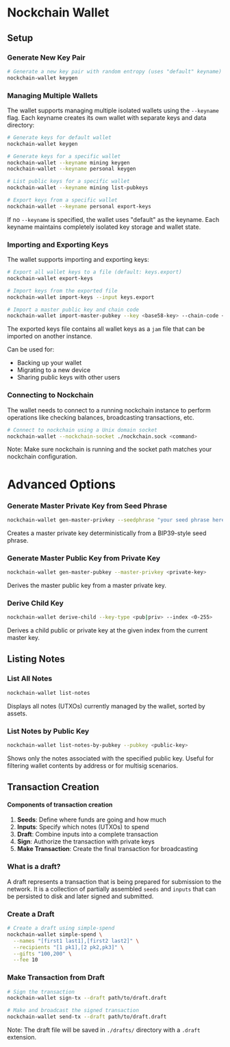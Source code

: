 # Nockchain Wallet

## Setup

### Generate New Key Pair

```bash
# Generate a new key pair with random entropy (uses "default" keyname)
nockchain-wallet keygen
```

### Managing Multiple Wallets

The wallet supports managing multiple isolated wallets using the `--keyname` flag. Each keyname creates its own wallet with separate keys and data directory:

```bash
# Generate keys for default wallet
nockchain-wallet keygen

# Generate keys for a specific wallet
nockchain-wallet --keyname mining keygen
nockchain-wallet --keyname personal keygen

# List public keys for a specific wallet
nockchain-wallet --keyname mining list-pubkeys

# Export keys from a specific wallet
nockchain-wallet --keyname personal export-keys
```

If no `--keyname` is specified, the wallet uses "default" as the keyname. Each keyname maintains completely isolated key storage and wallet state.

### Importing and Exporting Keys

The wallet supports importing and exporting keys:

```bash
# Export all wallet keys to a file (default: keys.export)
nockchain-wallet export-keys

# Import keys from the exported file
nockchain-wallet import-keys --input keys.export

# Import a master public key and chain code
nockchain-wallet import-master-pubkey --key <base58-key> --chain-code <base58-chain-code>
```

The exported keys file contains all wallet keys as a `jam` file that can be imported on another instance.

Can be used for:
- Backing up your wallet
- Migrating to a new device
- Sharing public keys with other users

### Connecting to Nockchain

The wallet needs to connect to a running nockchain instance to perform operations like checking balances, broadcasting transactions, etc.

```bash
# Connect to nockchain using a Unix domain socket
nockchain-wallet --nockchain-socket ./nockchain.sock <command>
```

Note: Make sure nockchain is running and the socket path matches your nockchain configuration.



# Advanced Options


### Generate Master Private Key from Seed Phrase

```bash
nockchain-wallet gen-master-privkey --seedphrase "your seed phrase here"
```

Creates a master private key deterministically from a BIP39-style seed phrase.

### Generate Master Public Key from Private Key

```bash
nockchain-wallet gen-master-pubkey --master-privkey <private-key>
```

Derives the master public key from a master private key.

### Derive Child Key

```bash
nockchain-wallet derive-child --key-type <pub|priv> --index <0-255>
```

Derives a child public or private key at the given index from the current master key.




## Listing Notes

### List All Notes

```bash
nockchain-wallet list-notes
```

Displays all notes (UTXOs) currently managed by the wallet, sorted by assets.

### List Notes by Public Key

```bash
nockchain-wallet list-notes-by-pubkey --pubkey <public-key>
```

Shows only the notes associated with the specified public key. Useful for filtering wallet contents by address or for multisig scenarios.


## Transaction Creation

#### Components of transaction creation

1. **Seeds**: Define where funds are going and how much
2. **Inputs**: Specify which notes (UTXOs) to spend
3. **Draft**: Combine inputs into a complete transaction
4. **Sign**: Authorize the transaction with private keys
5. **Make Transaction**: Create the final transaction for broadcasting

### What is a draft?

A draft represents a transaction that is being prepared for submission to the network. It is a collection of partially assembled `seeds` and `inputs` that can be persisted to disk and later signed and submitted.

### Create a Draft

```bash
# Create a draft using simple-spend
nockchain-wallet simple-spend \
  --names "[first1 last1],[first2 last2]" \
  --recipients "[1 pk1],[2 pk2,pk3]" \
  --gifts "100,200" \
  --fee 10
```

### Make Transaction from Draft

```bash
# Sign the transaction
nockchain-wallet sign-tx --draft path/to/draft.draft

# Make and broadcast the signed transaction
nockchain-wallet send-tx --draft path/to/draft.draft
```

Note: The draft file will be saved in `./drafts/` directory with a `.draft` extension.
